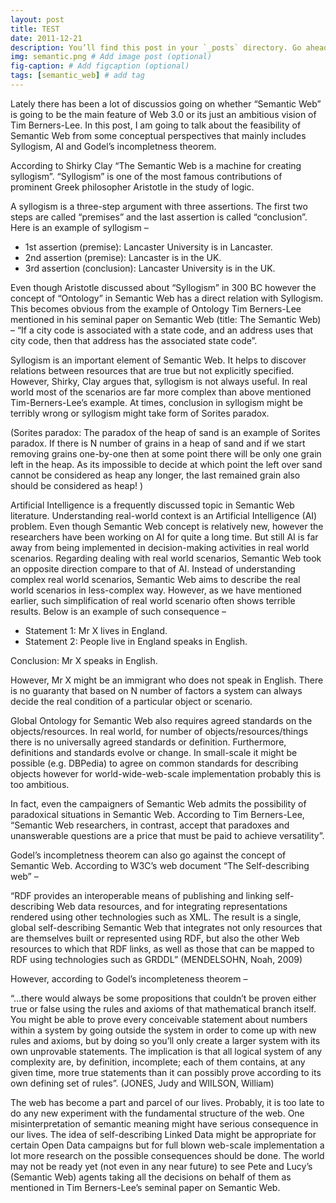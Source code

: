 ```yaml
---
layout: post
title: TEST
date: 2011-12-21 
description: You’ll find this post in your `_posts` directory. Go ahead and edit it and re-build the site to see your changes. # Add post description (optional)
img: semantic.png # Add image post (optional)
fig-caption: # Add figcaption (optional)
tags: [semantic_web] # add tag
---
```


Lately there has been a lot of discussios going on whether “Semantic Web” is going to be the main feature of Web 3.0 or its just an ambitious vision of Tim Berners-Lee. In this post, I am going to talk about the feasibility of Semantic Web from some conceptual perspectives that mainly includes Syllogism, AI and Godel’s incompletness theorem.

According to Shirky Clay “The Semantic Web is a machine for creating syllogism”. “Syllogism” is one of the most famous contributions of prominent Greek philosopher Aristotle in the study of logic.

A syllogism is a three-step argument with three assertions. The first two steps are called “premises” and the last assertion is called “conclusion”. Here is an example of syllogism –

* 1st assertion (premise): Lancaster University is in Lancaster.
* 2nd assertion (premise): Lancaster is in the UK.
* 3rd assertion (conclusion): Lancaster University is in the UK.

Even though Aristotle discussed about “Syllogism” in 300 BC however the concept of “Ontology” in Semantic Web has a direct relation with Syllogism. This becomes obvious from the example of Ontology Tim Berners-Lee mentioned in his seminal paper on Semantic Web (title: The Semantic Web)  – “If a city code is associated with a state code, and an address uses that city code, then that address has the associated state code”.

Syllogism is an important element of Semantic Web. It helps to discover relations between resources that are true but not explicitly specified.  However, Shirky, Clay argues that, syllogism is not always useful. In real world most of the scenarios are far more complex than above mentioned Tim-Berners-Lee’s example. At times, conclusion in syllogism might be terribly wrong or syllogism might take form of Sorites paradox.

(Sorites paradox: The paradox of the heap of sand is an example of Sorites paradox. If there is N number of grains in a heap of sand and if we start removing grains one-by-one then at some point there will be only one grain left in the heap. As its impossible to decide at which point the left over sand cannot be considered as heap any longer, the last remained grain also should be considered as heap! )

Artificial Intelligence is a frequently discussed topic in Semantic Web literature. Understanding real-world context is an Artificial Intelligence (AI) problem. Even though Semantic Web concept is relatively new, however the researchers have been working on AI for quite a long time. But still AI is far away from being implemented in decision-making activities in real world scenarios. Regarding dealing with real world scenarios, Semantic Web took an opposite direction compare to that of AI. Instead of understanding complex real world scenarios, Semantic Web aims to describe the real world scenarios in less-complex way. However, as we have mentioned earlier, such simplification of real world scenario often shows terrible results. Below is an example of such consequence –

* Statement 1: Mr X lives in England.
* Statement 2: People live in England speaks in English.

Conclusion: Mr X speaks in English.

However, Mr X might be an immigrant who does not speak in English. There is no guaranty that based on N number of factors a system can always decide the real condition of a particular object or scenario.

Global Ontology for Semantic Web also requires agreed standards on the objects/resources. In real world, for number of objects/resources/things there is no universally agreed standards or definition. Furthermore, definitions and standards evolve or change. In small-scale it might be possible (e.g. DBPedia) to agree on common standards for describing objects however for world-wide-web-scale implementation probably this is too ambitious.

In fact, even the campaigners of Semantic Web admits the possibility of paradoxical situations in Semantic Web. According to Tim Berners-Lee, “Semantic Web researchers, in contrast, accept that paradoxes and unanswerable questions are a price that must be paid to achieve versatility”.

Godel’s incompletness theorem  can also go against the concept of Semantic Web. According to W3C’s web document “The Self-describing web” –

“RDF provides an interoperable means of publishing and linking self-describing Web data resources, and for integrating representations rendered using other technologies such as XML. The result is a single, global self-describing Semantic Web that integrates not only resources that are themselves built or represented using RDF, but also the other Web resources to which that RDF links, as well as those that can be mapped to RDF using technologies such as GRDDL” (MENDELSOHN, Noah, 2009)

However, according to Godel’s incompleteness theorem –

“…there would always be some propositions that couldn’t be proven either true or false using the rules and axioms of that mathematical branch itself. You might be able to prove every conceivable statement about numbers within a system by going outside the system in order to come up with new rules and axioms, but by doing so you’ll only create a larger system with its own unprovable statements. The implication is that all logical system of any complexity are, by definition, incomplete; each of them contains, at any given time, more true statements than it can possibly prove according to its own defining set of rules”. (JONES, Judy and WIILSON, William)      

The web has become a part and parcel of our lives. Probably, it is too late to do any new experiment with the fundamental structure of the web. One misinterpretation of semantic meaning might have serious consequence in our lives. The idea of self-describing Linked Data might be appropriate for certain Open Data campaigns but for full blown web-scale implementation a lot more research on the possible consequences should be done. The world may not be ready yet (not even in any near future) to see Pete and Lucy’s (Semantic Web) agents taking all the decisions on behalf of them as mentioned in Tim Berners-Lee’s  seminal paper on Semantic Web.

